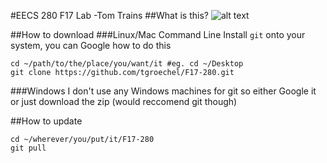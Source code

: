 #EECS 280 F17 Lab -Tom Trains
##What is this?
![alt text][logo]

[logo]: https://github.com/tgroechel/F17-280/other/pictures/ "Logo Title Text 2"

##How to download
###Linux/Mac Command Line
Install `git` onto your system, you can Google how to do this
~~~
cd ~/path/to/the/place/you/want/it #eg. cd ~/Desktop
git clone https://github.com/tgroechel/F17-280.git
~~~
###Windows
I don't use any Windows machines for git so either Google it or just download the zip (would reccomend git though)

##How to update
~~~
cd ~/wherever/you/put/it/F17-280
git pull
~~~
